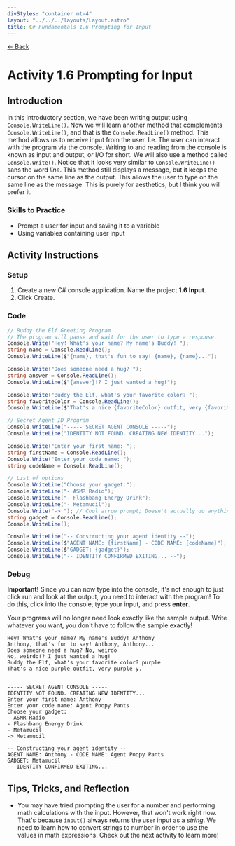 ```yaml
---
divStyles: "container mt-4"
layout: "../../../layouts/Layout.astro"
title: C# Fundamentals 1.6 Prompting for Input
---
```


[← Back](/courses/c-sharp-fundamentals/)

# Activity 1.6 Prompting for Input

## Introduction

In this introductory section, we have been writing output using `Console.WriteLine()`. Now we will learn another method that complements `Console.WriteLine()`, and that is the `Console.ReadLine()` method. This method allows us to receive input from the user. I.e. The user can interact with the program via the console. Writing to and reading from the console is known as input and output, or I/O for short. We will also use a method called `Console.Write()`. Notice that it looks very similar to `Console.WriteLine()` sans the word _line_. This method still displays a message, but it keeps the cursor on the same line as the output. This allows the user to type on the same line as the message. This is purely for aesthetics, but I think you will prefer it.

### Skills to Practice

- Prompt a user for input and saving it to a variable
- Using variables containing user input

## Activity Instructions

### Setup

1. Create a new C# console application. Name the project **1.6 Input**.
2. Click Create.

### Code

```cs
// Buddy the Elf Greeting Program
// The program will pause and wait for the user to type a response.
Console.Write("Hey! What's your name? My name's Buddy! ");
string name = Console.ReadLine();
Console.WriteLine($"{name}, that's fun to say! {name}, {name}...");

Console.Write("Does someone need a hug? ");
string answer = Console.ReadLine();
Console.WriteLine($"{answer}!? I just wanted a hug!");

Console.Write("Buddy the Elf, what's your favorite color? ");
string favoriteColor = Console.ReadLine();
Console.WriteLine($"That's a nice {favoriteColor} outfit, very {favoriteColor}-y.\n\n");

// Secret Agent ID Program
Console.WriteLine("----- SECRET AGENT CONSOLE -----");
Console.WriteLine("IDENTITY NOT FOUND. CREATING NEW IDENTITY...");

Console.Write("Enter your first name: ");
string firstName = Console.ReadLine();
Console.Write("Enter your code name: ");
string codeName = Console.ReadLine();

// List of options
Console.WriteLine("Choose your gadget:");
Console.WriteLine("- ASMR Radio");
Console.WriteLine("- Flashbang Energy Drink");
Console.WriteLine("- Metamucil");
Console.Write("-> "); // Cool arrow prompt; Doesn't actually do anything
string gadget = Console.ReadLine();
Console.WriteLine();

Console.WriteLine("-- Constructing your agent identity --");
Console.WriteLine($"AGENT NAME: {firstName} - CODE NAME: {codeName}");
Console.WriteLine($"GADGET: {gadget}");
Console.WriteLine("-- IDENTITY CONFIRMED EXITING... --");
```

### Debug

**Important!** Since you can now type into the console, it's not enough to just click run and look at the output, you need to interact with the program! To do this, click into the console, type your input, and press **enter**.

Your programs will no longer need look exactly like the sample output. Write whatever you want, you don't have to follow the sample exactly!

```
Hey! What's your name? My name's Buddy! Anthony
Anthony, that's fun to say! Anthony, Anthony...
Does someone need a hug? No, weirdo
No, weirdo!? I just wanted a hug!
Buddy the Elf, what's your favorite color? purple
That's a nice purple outfit, very purple-y.


----- SECRET AGENT CONSOLE -----
IDENTITY NOT FOUND. CREATING NEW IDENTITY...
Enter your first name: Anthony
Enter your code name: Agent Poopy Pants
Choose your gadget:
- ASMR Radio
- Flashbang Energy Drink
- Metamucil
-> Metamucil

-- Constructing your agent identity --
AGENT NAME: Anthony - CODE NAME: Agent Poopy Pants
GADGET: Metamucil
-- IDENTITY CONFIRMED EXITING... --
```

## Tips, Tricks, and Reflection

- You may have tried prompting the user for a number and performing math calculations with the input. However, that won't work right now. That's because `input()` always returns the user input as a _string_. We need to learn how to convert strings to number in order to use the values in math expressions. Check out the next activity to learn more!
